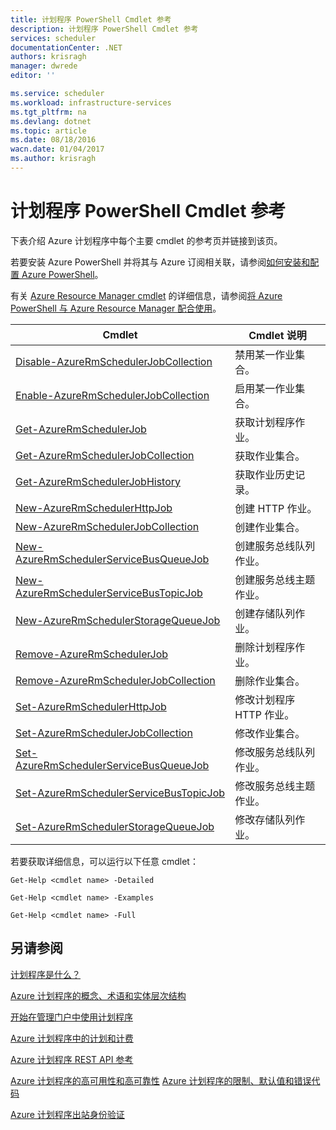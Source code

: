 ```yaml
---
title: 计划程序 PowerShell Cmdlet 参考
description: 计划程序 PowerShell Cmdlet 参考
services: scheduler
documentationCenter: .NET
authors: krisragh
manager: dwrede
editor: ''

ms.service: scheduler
ms.workload: infrastructure-services
ms.tgt_pltfrm: na
ms.devlang: dotnet
ms.topic: article
ms.date: 08/18/2016
wacn.date: 01/04/2017
ms.author: krisragh
---
```


# 计划程序 PowerShell Cmdlet 参考

下表介绍 Azure 计划程序中每个主要 cmdlet 的参考页并链接到该页。

若要安装 Azure PowerShell 并将其与 Azure 订阅相关联，请参阅[如何安装和配置 Azure PowerShell](../powershell-install-configure.md)。

有关 [Azure Resource Manager cmdlet](https://msdn.microsoft.com/zh-cn/library/mt125356(v=azure.200).aspx) 的详细信息，请参阅[将 Azure PowerShell 与 Azure Resource Manager 配合使用](../azure-resource-manager/powershell-azure-resource-manager.md)。

Cmdlet|Cmdlet 说明
---|---
[Disable-AzureRmSchedulerJobCollection](https://msdn.microsoft.com/zh-cn/library/mt490133(v=azure.200).aspx) |禁用某一作业集合。 
[Enable-AzureRmSchedulerJobCollection](https://msdn.microsoft.com/zh-cn/library/mt490135(v=azure.200).aspx) |启用某一作业集合。
[Get-AzureRmSchedulerJob](https://msdn.microsoft.com/zh-cn/library/mt490125(v=azure.200).aspx) |获取计划程序作业。
[Get-AzureRmSchedulerJobCollection](https://msdn.microsoft.com/zh-cn/library/mt490132(v=azure.200).aspx) |获取作业集合。
[Get-AzureRmSchedulerJobHistory](https://msdn.microsoft.com/zh-cn/library/mt490126(v=azure.200).aspx) |获取作业历史记录。
[New-AzureRmSchedulerHttpJob](https://msdn.microsoft.com/zh-cn/library/mt490136(v=azure.200).aspx) |创建 HTTP 作业。
[New-AzureRmSchedulerJobCollection](https://msdn.microsoft.com/zh-cn/library/mt490141(v=azure.200).aspx) |创建作业集合。
[New-AzureRmSchedulerServiceBusQueueJob](https://msdn.microsoft.com/zh-cn/library/mt490134(v=azure.200).aspx) |创建服务总线队列作业。
[New-AzureRmSchedulerServiceBusTopicJob](https://msdn.microsoft.com/zh-cn/library/mt490142(v=azure.200).aspx) |创建服务总线主题作业。
[New-AzureRmSchedulerStorageQueueJob](https://msdn.microsoft.com/zh-cn/library/mt490127(v=azure.200).aspx) |创建存储队列作业。 
[Remove-AzureRmSchedulerJob](https://msdn.microsoft.com/zh-cn/library/mt490140(v=azure.200).aspx) |删除计划程序作业。  
[Remove-AzureRmSchedulerJobCollection](https://msdn.microsoft.com/zh-cn/library/mt490131(v=azure.200).aspx) |删除作业集合。 
[Set-AzureRmSchedulerHttpJob](https://msdn.microsoft.com/zh-cn/library/mt490130(v=azure.200).aspx) |修改计划程序 HTTP 作业。
[Set-AzureRmSchedulerJobCollection](https://msdn.microsoft.com/zh-cn/library/mt490129(v=azure.200).aspx) |修改作业集合。 
[Set-AzureRmSchedulerServiceBusQueueJob](https://msdn.microsoft.com/zh-cn/library/mt490143(v=azure.200).aspx) |修改服务总线队列作业。  
[Set-AzureRmSchedulerServiceBusTopicJob](https://msdn.microsoft.com/zh-cn/library/mt490137(v=azure.200).aspx) |修改服务总线主题作业。 
[Set-AzureRmSchedulerStorageQueueJob](https://msdn.microsoft.com/zh-cn/library/mt490128(v=azure.200).aspx) |修改存储队列作业。   

若要获取详细信息，可以运行以下任意 cmdlet：

```
Get-Help <cmdlet name> -Detailed

Get-Help <cmdlet name> -Examples

Get-Help <cmdlet name> -Full
```

## 另请参阅

 [计划程序是什么？](./scheduler-intro.md)

 [Azure 计划程序的概念、术语和实体层次结构](./scheduler-concepts-terms.md)

 [开始在管理门户中使用计划程序](./scheduler-get-started-portal.md)

 [Azure 计划程序中的计划和计费](./scheduler-plans-billing.md)

 [Azure 计划程序 REST API 参考](https://msdn.microsoft.com/zh-cn/library/mt629143)

 [Azure 计划程序的高可用性和高可靠性](./scheduler-high-availability-reliability.md) 
 [Azure 计划程序的限制、默认值和错误代码](./scheduler-limits-defaults-errors.md)

 [Azure 计划程序出站身份验证](./scheduler-outbound-authentication.md)

<!---HONumber=Mooncake_Quality_Review_0104_2017-->